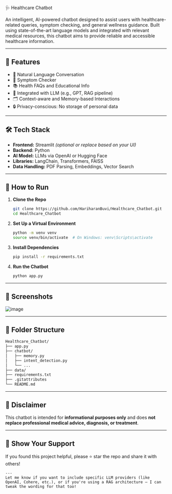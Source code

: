 🩺 Healthcare Chatbot

An intelligent, AI-powered chatbot designed to assist users with healthcare-related queries, symptom checking, and general wellness guidance. Built using state-of-the-art language models and integrated with relevant medical resources, this chatbot aims to provide reliable and accessible healthcare information.

---

## 🚀 Features

- 💬 Natural Language Conversation
- 🤖 Symptom Checker
- 📚 Health FAQs and Educational Info
- 🧠 Integrated with LLM (e.g., GPT, RAG pipeline)
- 🗂️ Context-aware and Memory-based Interactions
- 🔒 Privacy-conscious: No storage of personal data

---

## 🛠️ Tech Stack

- **Frontend:** Streamlit *(optional or replace based on your UI)*
- **Backend:** Python
- **AI Model:** LLMs via OpenAI or Hugging Face
- **Libraries:** LangChain, Transformers, FAISS
- **Data Handling:** PDF Parsing, Embeddings, Vector Search

---

## 🧪 How to Run

1. **Clone the Repo**
   ```bash
   git clone https://github.com/HariharanBuvi/Healthcare_Chatbot.git
   cd Healthcare_Chatbot
   ```

2. **Set Up a Virtual Environment**
   ```bash
   python -m venv venv
   source venv/bin/activate  # On Windows: venv\Scripts\activate
   ```

3. **Install Dependencies**
   ```bash
   pip install -r requirements.txt
   ```

4. **Run the Chatbot**
   ```bash
   python app.py
   ```

---

## 📸 Screenshots
![image](https://github.com/user-attachments/assets/c74bc583-adfe-40ac-854f-2a1c7a5f29ac)

---

## 📂 Folder Structure

```bash
Healthcare_Chatbot/
├── app.py
├── chatbot/
│   ├── memory.py
│   ├── intent_detection.py
│   └── ...
├── data/
├── requirements.txt
├── .gitattributes
└── README.md
```

---

## 📌 Disclaimer

This chatbot is intended for **informational purposes only** and does **not replace professional medical advice, diagnosis, or treatment**.

---

## 🌟 Show Your Support

If you found this project helpful, please ⭐ star the repo and share it with others!
```
---
Let me know if you want to include specific LLM providers (like OpenAI, Cohere, etc.), or if you're using a RAG architecture — I can tweak the wording for that too!
